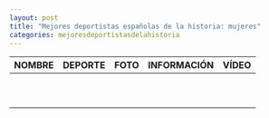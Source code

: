 ```yaml
---
layout: post
title: "Mejores deportistas españolas de la historia: mujeres"
categories: mejoresdeportistasdelahistoria
---
```


|NOMBRE|DEPORTE|FOTO|INFORMACIÓN|VÍDEO|
|-----:|-----:|-----:|-----:|-----:|
|      |      |      |      |      |
|      |      |      |      |      |
|      |      |      |      |      |
|      |      |      |      |      |
|      |      |      |      |      |
|      |      |      |      |      |
|      |      |      |      |      |
|      |      |      |      |      |
|      |      |      |      |      |
|      |      |      |      |      |
